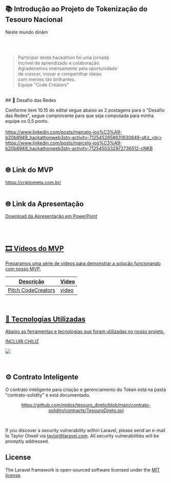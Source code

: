 


## 📚 Introdução ao Projeto de Tokenização do Tesouro Nacional

Neste mundo dinâm

<br><br>

> Participar deste hackathon foi uma jornada<br>
> incrível de aprendizado e colaboração.<br>
> Agradecemos imensamente pela oportunidade<br>
> de crescer, inovar e compartilhar ideias<br>
> com mentes tão brilhantes.<br>
> Equipe "Code Creators"
<br>
## 🎯 Desafio das Redes 

Conforme item  10.15 do edital segue abaixo as 2 postagens para o "Desafio das Redes", segue comprovante para que seja computada para minha equipe os 0,5 ponto.
<br><br>
https://www.linkedin.com/posts/marcelo-jos%C3%A9-b20b8949_hackathonweb3stn-activity-7125452858631630849-sKz_<br>
https://www.linkedin.com/posts/marcelo-jos%C3%A9-b20b8949_hackathonweb3stn-activity-7125450332972736512-cNKB
<br><br>

## 🌐 Link do MVP
https://criptometa.com.br/
<br><br>

## 🌐 Link da Apresentação
<p align="left"><a href="https://github.com/mjdos/tesouro_direto/blob/main/public/assets/imagens/github/apresentacao-code-creators.pptx">Download da Apresentação em PowerPoint</a](https://www.youtube.com/watch?v=fGzYUPVvNkI)></p>
<br><br>

## 🎞 Vídeos do MVP 

Preparamos uma série de vídeos para demonstrar a solução funcionando com nosso MVP.

| Descrição | Vídeo |
| ------ | ------ |
| Pitch CodeCreators | [video](https://www.youtube.com/watch?v=fGzYUPVvNkI) |

<br>

## 🚀 Tecnologias Utilizadas

Abaixo as ferramentas e tecnologias que foram utilizadas no nosso projeto.

INCLUIR CHILIZ

<p align="left">
  <a href="https://skillicons.dev">
    <img src="https://skillicons.dev/icons?i=git,github,php,laravel,vscode,linux,nodejs,js,html,jquery,mysql" />
  </a>
</p>
<br>

## ⚙️ Contrato Inteligente 
O contrato inteligente para criação e gerenciamento do Token está na pasta "contrato-solidity" e está documentado.<br>

<p align="center"><a href="https://github.com/mjdos/tesouro_direto/blob/main/contrato-solidity/contracts/TesouroDireto.sol">https://github.com/mjdos/tesouro_direto/blob/main/contrato-solidity/contracts/TesouroDireto.sol</a></p>
<br>


If you discover a security vulnerability within Laravel, please send an e-mail to Taylor Otwell via [taylor@laravel.com](mailto:taylor@laravel.com). All security vulnerabilities will be promptly addressed.

## License

The Laravel framework is open-sourced software licensed under the [MIT license](https://opensource.org/licenses/MIT).
